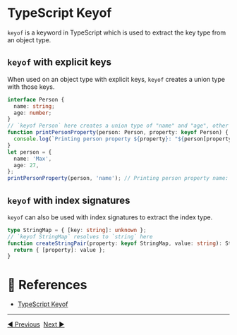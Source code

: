 # TypeScript Keyof

`keyof` is a keyword in TypeScript which is used to extract the key type from an object type.

## `keyof` with explicit keys

When used on an object type with explicit keys, `keyof` creates a union type with those keys.

```ts
interface Person {
  name: string;
  age: number;
}
// `keyof Person` here creates a union type of "name" and "age", other strings will not be allowed
function printPersonProperty(person: Person, property: keyof Person) {
  console.log(`Printing person property ${property}: "${person[property]}"`);
}
let person = {
  name: 'Max',
  age: 27,
};
printPersonProperty(person, 'name'); // Printing person property name: "Max"
```

## `keyof` with index signatures

`keyof` can also be used with index signatures to extract the index type.

```ts
type StringMap = { [key: string]: unknown };
// `keyof StringMap` resolves to `string` here
function createStringPair(property: keyof StringMap, value: string): StringMap {
  return { [property]: value };
}
```

# 📜 References

- [TypeScript Keyof](https://www.w3schools.com/typescript/typescript_keyof.php)

---

<a href="./typescript-utility-types.md">◀ Previous</a>&nbsp;&nbsp;<a href="./typescript-null.md">Next ▶</a>
